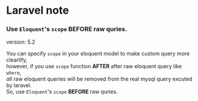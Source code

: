 # Laravel note

### Use `Eloquent`'s `scope` __BEFORE__ raw quries.
>
version: 5.2

You can specify `scope` in your eloquent model to make custom query more clearlify,   
however, if you use `scope` function __AFTER__ after raw eloquent query like `where`,   
_all_ raw eloquent queries will be removed from the real mysql query excuted by laravel.   
So, use `Eloquent`'s `scope` __BEFORE__ raw quries.
